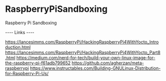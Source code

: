 # RaspberryPiSandboxing
Raspberry Pi Sandboxing

---- Links ----

https://lancesimms.com/RaspberryPi/HackingRaspberryPi4WithYocto_Introduction.html
https://lancesimms.com/RaspberryPi/HackingRaspberryPi4WithYocto_Part8.html
https://medium.com/nerd-for-tech/build-your-own-linux-image-for-the-raspberry-pi-f61adb799652
https://github.com/agherzan/meta-raspberrypi
https://www.instructables.com/Building-GNULinux-Distribution-for-Raspberry-Pi-Us/
